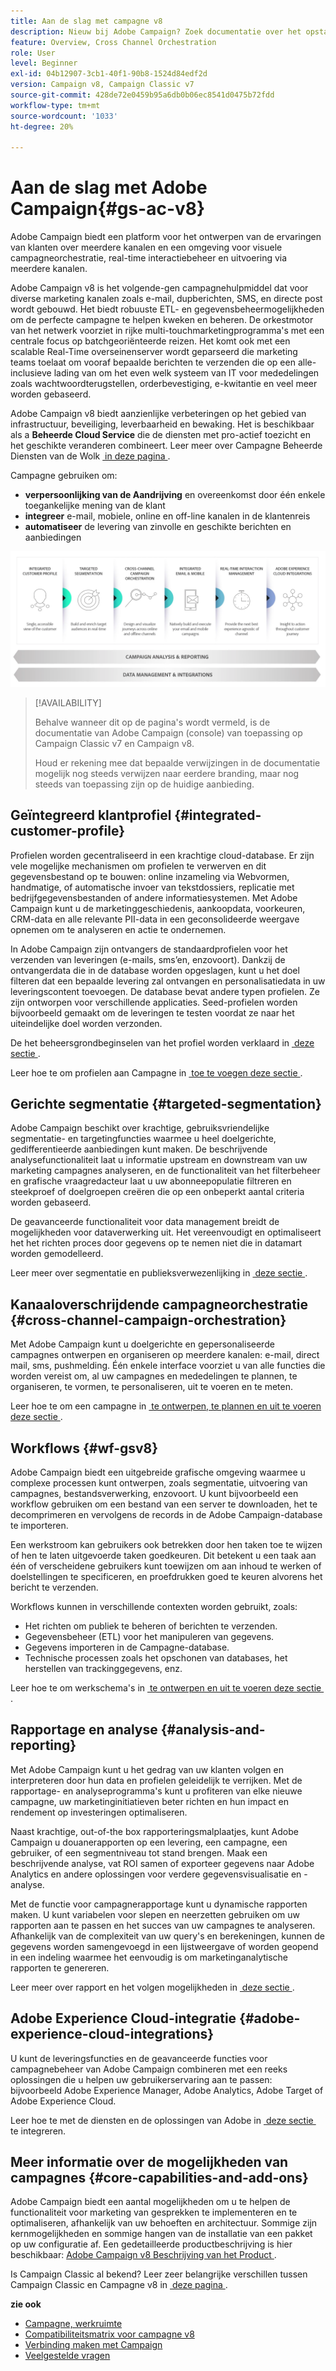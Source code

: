 ```yaml
---
title: Aan de slag met campagne v8
description: Nieuw bij Adobe Campaign? Zoek documentatie over het opstarten van de software en waar u kunt beginnen met de interface.
feature: Overview, Cross Channel Orchestration
role: User
level: Beginner
exl-id: 04b12907-3cb1-40f1-90b8-1524d84edf2d
version: Campaign v8, Campaign Classic v7
source-git-commit: 428de72e0459b95a6db0b06ec8541d0475b72fdd
workflow-type: tm+mt
source-wordcount: '1033'
ht-degree: 20%

---
```


# Aan de slag met Adobe Campaign{#gs-ac-v8}

Adobe Campaign biedt een platform voor het ontwerpen van de ervaringen van klanten over meerdere kanalen en een omgeving voor visuele campagneorchestratie, real-time interactiebeheer en uitvoering via meerdere kanalen.

Adobe Campaign v8 is het volgende-gen campagnehulpmiddel dat voor diverse marketing kanalen zoals e-mail, dupberichten, SMS, en directe post wordt gebouwd. Het biedt robuuste ETL- en gegevensbeheermogelijkheden om de perfecte campagne te helpen kweken en beheren. De orkestmotor van het netwerk voorziet in rijke multi-touchmarketingprogramma&#39;s met een centrale focus op batchgeoriënteerde reizen. Het komt ook met een scalable Real-Time overseinenserver wordt geparseerd die marketing teams toelaat om vooraf bepaalde berichten te verzenden die op een alle-inclusieve lading van om het even welk systeem van IT voor mededelingen zoals wachtwoordterugstellen, orderbevestiging, e-kwitantie en veel meer worden gebaseerd.

Adobe Campaign v8 biedt aanzienlijke verbeteringen op het gebied van infrastructuur, beveiliging, leverbaarheid en bewaking. Het is beschikbaar als a **Beheerde Cloud Service** die de diensten met pro-actief toezicht en het geschikte veranderen combineert. Leer meer over Campagne Beheerde Diensten van de Wolk [&#x200B; in deze pagina &#x200B;](whats-new.md#acms-desc).

Campagne gebruiken om:

* **verpersoonlijking van de Aandrijving** en overeenkomst door één enkele toegankelijke mening van de klant
* **integreer** e-mail, mobiele, online en off-line kanalen in de klantenreis
* **automatiseer** de levering van zinvolle en geschikte berichten en aanbiedingen

![](assets/do-not-localize/ac-capabilities.png)


>[!AVAILABILITY]
>
>Behalve wanneer dit op de pagina&#39;s wordt vermeld, is de documentatie van Adobe Campaign (console) van toepassing op Campaign Classic v7 en Campaign v8.
>
>Houd er rekening mee dat bepaalde verwijzingen in de documentatie mogelijk nog steeds verwijzen naar eerdere branding, maar nog steeds van toepassing zijn op de huidige aanbieding.

## Geïntegreerd klantprofiel {#integrated-customer-profile}

Profielen worden gecentraliseerd in een krachtige cloud-database. Er zijn vele mogelijke mechanismen om profielen te verwerven en dit gegevensbestand op te bouwen: online inzameling via Webvormen, handmatige, of automatische invoer van tekstdossiers, replicatie met bedrijfgegevensbestanden of andere informatiesystemen. Met Adobe Campaign kunt u de marketinggeschiedenis, aankoopdata, voorkeuren, CRM-data en alle relevante PII-data in een geconsolideerde weergave opnemen om te analyseren en actie te ondernemen.

In Adobe Campaign zijn ontvangers de standaardprofielen voor het verzenden van leveringen (e-mails, sms’en, enzovoort). Dankzij de ontvangerdata die in de database worden opgeslagen, kunt u het doel filteren dat een bepaalde levering zal ontvangen en personalisatiedata in uw leveringscontent toevoegen. De database bevat andere typen profielen. Ze zijn ontworpen voor verschillende applicaties. Seed-profielen worden bijvoorbeeld gemaakt om de leveringen te testen voordat ze naar het uiteindelijke doel worden verzonden.

De het beheersgrondbeginselen van het profiel worden verklaard in [&#x200B; deze sectie &#x200B;](audiences.md).

Leer hoe te om profielen aan Campagne in [&#x200B; toe te voegen deze sectie &#x200B;](import.md).

## Gerichte segmentatie {#targeted-segmentation}

Adobe Campaign beschikt over krachtige, gebruiksvriendelijke segmentatie- en targetingfuncties waarmee u heel doelgerichte, gedifferentieerde aanbiedingen kunt maken. De beschrijvende analysefunctionaliteit laat u informatie upstream en downstream van uw marketing campagnes analyseren, en de functionaliteit van het filterbeheer en grafische vraagredacteur laat u uw abonneepopulatie filtreren en steekproef of doelgroepen creëren die op een onbeperkt aantal criteria worden gebaseerd.

De geavanceerde functionaliteit voor data management breidt de mogelijkheden voor dataverwerking uit. Het vereenvoudigt en optimaliseert het het richten proces door gegevens op te nemen niet die in datamart worden gemodelleerd.

Leer meer over segmentatie en publieksverwezenlijking in [&#x200B; deze sectie &#x200B;](audiences.md).

## Kanaaloverschrijdende campagneorchestratie {#cross-channel-campaign-orchestration}

Met Adobe Campaign kunt u doelgerichte en gepersonaliseerde campagnes ontwerpen en organiseren op meerdere kanalen: e-mail, direct mail, sms, pushmelding. Één enkele interface voorziet u van alle functies die worden vereist om, al uw campagnes en mededelingen te plannen, te organiseren, te vormen, te personaliseren, uit te voeren en te meten.

Leer hoe te om een campagne in [&#x200B; te ontwerpen, te plannen en uit te voeren deze sectie &#x200B;](campaigns.md).

## Workflows {#wf-gsv8}

Adobe Campaign biedt een uitgebreide grafische omgeving waarmee u complexe processen kunt ontwerpen, zoals segmentatie, uitvoering van campagnes, bestandsverwerking, enzovoort. U kunt bijvoorbeeld een workflow gebruiken om een bestand van een server te downloaden, het te decomprimeren en vervolgens de records in de Adobe Campaign-database te importeren.

Een werkstroom kan gebruikers ook betrekken door hen taken toe te wijzen of hen te laten uitgevoerde taken goedkeuren. Dit betekent u een taak aan één of verscheidene gebruikers kunt toewijzen om aan inhoud te werken of doelstellingen te specificeren, en proefdrukken goed te keuren alvorens het bericht te verzenden.

Workflows kunnen in verschillende contexten worden gebruikt, zoals:

* Het richten om publiek te beheren of berichten te verzenden.
* Gegevensbeheer (ETL) voor het manipuleren van gegevens.
* Gegevens importeren in de Campagne-database.
* Technische processen zoals het opschonen van databases, het herstellen van trackinggegevens, enz.

Leer hoe te om werkschema&#39;s in [&#x200B; te ontwerpen en uit te voeren deze sectie &#x200B;](../config/workflows.md).

## Rapportage en analyse {#analysis-and-reporting}

Met Adobe Campaign kunt u het gedrag van uw klanten volgen en interpreteren door hun data en profielen geleidelijk te verrijken. Met de rapportage- en analyseprogramma&#39;s kunt u profiteren van elke nieuwe campagne, uw marketinginitiatieven beter richten en hun impact en rendement op investeringen optimaliseren.

Naast krachtige, out-of-the box rapporteringsmalplaatjes, kunt Adobe Campaign u douanerapporten op een levering, een campagne, een gebruiker, of een segmentniveau tot stand brengen. Maak een beschrijvende analyse, vat ROI samen of exporteer gegevens naar Adobe Analytics en andere oplossingen voor verdere gegevensvisualisatie en -analyse.

Met de functie voor campagnerapportage kunt u dynamische rapporten maken. U kunt variabelen voor slepen en neerzetten gebruiken om uw rapporten aan te passen en het succes van uw campagnes te analyseren. Afhankelijk van de complexiteit van uw query&#39;s en berekeningen, kunnen de gegevens worden samengevoegd in een lijstweergave of worden geopend in een indeling waarmee het eenvoudig is om marketinganalytische rapporten te genereren.


Leer meer over rapport en het volgen mogelijkheden in [&#x200B; deze sectie &#x200B;](../reporting/gs-reporting.md).

## Adobe Experience Cloud-integratie {#adobe-experience-cloud-integrations}

U kunt de leveringsfuncties en de geavanceerde functies voor campagnebeheer van Adobe Campaign combineren met een reeks oplossingen die u helpen uw gebruikerservaring aan te passen: bijvoorbeeld Adobe Experience Manager, Adobe Analytics, Adobe Target of Adobe Experience Cloud.

Leer hoe te met de diensten en de oplossingen van Adobe in [&#x200B; deze sectie &#x200B;](../connect/integration.md) te integreren.

## Meer informatie over de mogelijkheden van campagnes {#core-capabilities-and-add-ons}

Adobe Campaign biedt een aantal mogelijkheden om u te helpen de functionaliteit voor marketing van gesprekken te implementeren en te optimaliseren, afhankelijk van uw behoeften en architectuur. Sommige zijn kernmogelijkheden en sommige hangen van de installatie van een pakket op uw configuratie af. Een gedetailleerde productbeschrijving is hier beschikbaar: [&#x200B; Adobe Campaign v8 Beschrijving van het Product &#x200B;](https://helpx.adobe.com/nl/legal/product-descriptions/adobe-campaign-managed-cloud-services.html).

Is Campaign Classic al bekend? Leer zeer belangrijke verschillen tussen Campaign Classic en Campagne v8 in [&#x200B; deze pagina &#x200B;](v7-to-v8.md).

**zie ook**

* [Campagne, werkruimte](campaign-ui.md)
* [Compatibiliteitsmatrix voor campagne v8](compatibility-matrix.md)
* [Verbinding maken met Campaign](connect.md)
* [Veelgestelde vragen](campaign-faq.md)

